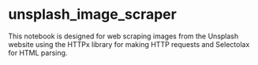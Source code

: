 # unsplash_image_scraper
This notebook is designed for web scraping images from the Unsplash website using the HTTPx library for making HTTP requests and Selectolax for HTML parsing.
